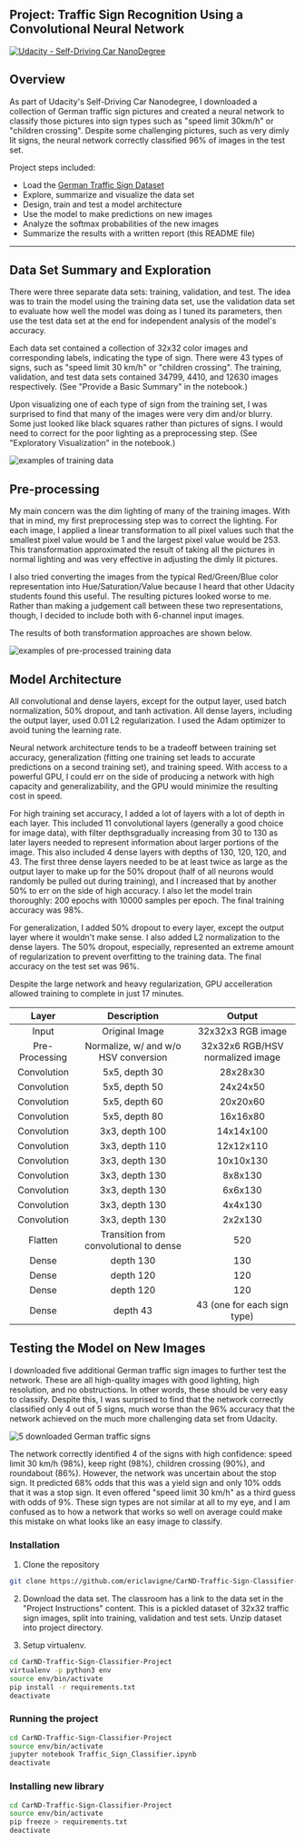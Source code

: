 ## Project: Traffic Sign Recognition Using a Convolutional Neural Network
[![Udacity - Self-Driving Car NanoDegree](https://s3.amazonaws.com/udacity-sdc/github/shield-carnd.svg)](http://www.udacity.com/drive)

Overview
---
As part of Udacity's Self-Driving Car Nanodegree, I downloaded a collection of German traffic sign pictures and
created a neural network to classify those pictures into sign types such as "speed limit 30km/h" or "children crossing".
Despite some challenging pictures, such as very dimly lit signs, the neural network correctly classified 96% of images
in the test set.

Project steps included:
* Load the [German Traffic Sign Dataset](http://benchmark.ini.rub.de/?section=gtsrb&subsection=dataset)
* Explore, summarize and visualize the data set
* Design, train and test a model architecture
* Use the model to make predictions on new images
* Analyze the softmax probabilities of the new images
* Summarize the results with a written report (this README file)

---

Data Set Summary and Exploration
---

There were three separate data sets: training, validation, and test. The idea
was to train the model using the training data set, use the validation data set 
to evaluate how well the model was doing as I tuned its parameters, then use the
test data set at the end for independent analysis of the model's accuracy.

Each data set contained a collection of 32x32 color images and corresponding
labels, indicating the type of sign. There were 43 types of signs, such as 
"speed limit 30 km/h" or "children crossing". The training, validation, and
test data sets contained 34799, 4410, and 12630 images respectively.
(See "Provide a Basic Summary" in the notebook.)

Upon visualizing one of each type of sign from the training set, I was
surprised to find that many of the images were very dim and/or blurry. Some
just looked like black squares rather than pictures of signs. I would need
to correct for the poor lighting as a preprocessing step.
(See "Exploratory Visualization" in the notebook.)

![examples of training data](https://raw.githubusercontent.com/ericlavigne/CarND-Traffic-Sign-Classifier-Project/master/figures/sign-examples.png)

Pre-processing
---

My main concern was the dim lighting of many of the training images. With that
in mind, my first preprocessing step was to correct the lighting. For each 
image, I applied a linear transformation to all pixel values such that the 
smallest pixel value would be 1 and the largest pixel value would be 253. This
transformation approximated the result of taking all the pictures in normal
lighting and was very effective in adjusting the dimly lit pictures.

I also tried converting the images from the typical Red/Green/Blue color
representation into Hue/Saturation/Value because I heard that other Udacity
students found this useful. The resulting pictures looked worse to me. Rather
than making a judgement call between these two representations, though, I
decided to include both with 6-channel input images.

The results of both transformation approaches are shown below.

![examples of pre-processed training data](https://raw.githubusercontent.com/ericlavigne/CarND-Traffic-Sign-Classifier-Project/master/figures/preprocessing.png)

Model Architecture
---

All convolutional and dense layers, except for the output layer, used batch
normalization, 50% dropout, and tanh activation. All dense layers, including
the output layer, used 0.01 L2 regularization. I used the Adam optimizer to
avoid tuning the learning rate.

Neural network architecture tends to be a tradeoff between training set
accuracy, generalization (fitting one training set leads to accurate predictions
on a second training set), and training speed. With access to a powerful GPU, I
could err on the side of producing a network with high capacity and
generalizability, and the GPU would minimize the resulting cost in speed.

For high training set accuracy, I added a lot of layers with a lot of depth
in each layer. This included 11 convolutional layers (generally a good choice
for image data), with filter depthsgradually increasing from 30 to
130 as later layers needed to represent  information about larger
portions of the image. This also included 4 dense
layers with depths of 130, 120, 120, and 43. The first three dense layers 
needed to be at least twice as large as the output layer to make up for the
50% dropout (half of all neurons would randomly be pulled out during training), 
and I increased that by another 50% to err on the side of high accuracy. I
also let the model train thoroughly: 200 epochs with 10000 samples per epoch.
The final training accuracy was 98%.

For generalization, I added 50% dropout to every layer, except the output
layer where it wouldn't make sense. I also added L2 normalization to the
dense layers. The 50% dropout, especially, represented an extreme amount of
regularization to prevent overfitting to the training data. The final accuracy
on the test set was 96%.

Despite the large network and heavy regularization, GPU accelleration allowed
training to complete in just 17 minutes.

| Layer          | Description                            | Output                           |
|:--------------:|:--------------------------------------:|:--------------------------------:|
| Input          | Original Image                         | 32x32x3 RGB image                |
| Pre-Processing | Normalize, w/ and w/o HSV conversion   | 32x32x6 RGB/HSV normalized image |
| Convolution    | 5x5, depth 30                          | 28x28x30                         |
| Convolution    | 5x5, depth 50                          | 24x24x50                         |
| Convolution    | 5x5, depth 60                          | 20x20x60                         |
| Convolution    | 5x5, depth 80                          | 16x16x80                         |
| Convolution    | 3x3, depth 100                         | 14x14x100                        |
| Convolution    | 3x3, depth 110                         | 12x12x110                        |
| Convolution    | 3x3, depth 130                         | 10x10x130                        |
| Convolution    | 3x3, depth 130                         | 8x8x130                          |
| Convolution    | 3x3, depth 130                         | 6x6x130                          |
| Convolution    | 3x3, depth 130                         | 4x4x130                          |
| Convolution    | 3x3, depth 130                         | 2x2x130                          |
| Flatten        | Transition from convolutional to dense | 520                              |
| Dense          | depth 130                              | 130                              |
| Dense          | depth 120                              | 120                              |
| Dense          | depth 120                              | 120                              |
| Dense          | depth 43                               | 43 (one for each sign type)      |

Testing the Model on New Images
---

I downloaded five additional German traffic sign images to further test the network.
These are all high-quality images with good lighting, high resolution, and no
obstructions. In other words, these should be very easy to classify. Despite 
this, I was surprised to find that the network correctly classified only 4 out
of 5 signs, much worse than the 96% accuracy that the network achieved on the
much more challenging data set from Udacity.

![5 downloaded German traffic signs](https://raw.githubusercontent.com/ericlavigne/CarND-Traffic-Sign-Classifier-Project/master/figures/downloaded.png)

The network correctly identified 4 of the signs with high confidence:
speed limit 30 km/h (98%), keep right (98%), children crossing (90%),
and roundabout (86%). However,
the network was uncertain about the stop sign. It predicted 68% odds that this
was a yield sign and only 10% odds that it was a stop sign. It even offered 
"speed limit 30 km/h" as a third guess with odds of 9%. These sign types are
not similar at all to my eye, and I am confused as to how a network that works
so well on average could make this mistake on what looks like an easy image
to classify.

### Installation


1. Clone the repository

```sh
git clone https://github.com/ericlavigne/CarND-Traffic-Sign-Classifier-Project
```

2. Download the data set. The classroom has a link to the data set in the "Project Instructions" content. This is a pickled dataset of 32x32 traffic sign images, split into training, validation and test sets. Unzip dataset into project directory.

3. Setup virtualenv.

```sh
cd CarND-Traffic-Sign-Classifier-Project
virtualenv -p python3 env
source env/bin/activate
pip install -r requirements.txt
deactivate
```

### Running the project

```sh
cd CarND-Traffic-Sign-Classifier-Project
source env/bin/activate
jupyter notebook Traffic_Sign_Classifier.ipynb
deactivate
```

### Installing new library

```sh
cd CarND-Traffic-Sign-Classifier-Project
source env/bin/activate
pip freeze > requirements.txt
deactivate
```
